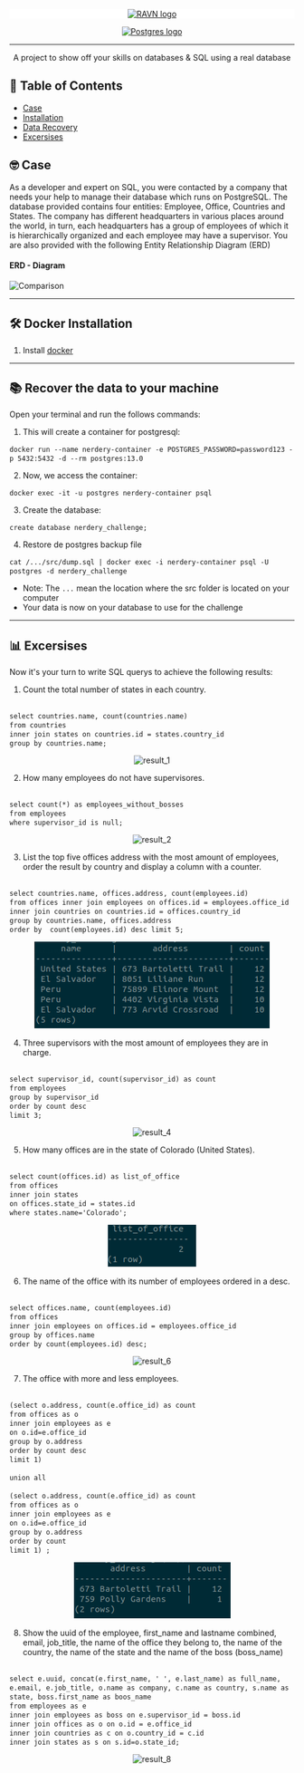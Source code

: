 <p align="center" style="background-color:white">
 <a href="https://www.ravn.co/" rel="noopener">
 <img src="https://www.ravn.co/img/logo-ravn.png" alt="RAVN logo"></a>
</p>
<p align="center">
 <a href="https://www.postgresql.org/" rel="noopener">
 <img src="https://www.postgresql.org/media/img/about/press/elephant.png" alt="Postgres logo" width="150px"></a>
</p>

---

<p align="center">A project to show off your skills on databases & SQL using a real database</p>

## 📝 Table of Contents

- [Case](#case)
- [Installation](#installation)
- [Data Recovery](#data_recovery)
- [Excersises](#excersises)

## 🤓 Case <a name = "case"></a>

As a developer and expert on SQL, you were contacted by a company that needs your help to manage their database which runs on PostgreSQL. The database provided contains four entities: Employee, Office, Countries and States. The company has different headquarters in various places around the world, in turn, each headquarters has a group of employees of which it is hierarchically organized and each employee may have a supervisor. You are also provided with the following Entity Relationship Diagram (ERD)

#### ERD - Diagram <br>

![Comparison](src/ERD.png) <br>

---

## 🛠️ Docker Installation <a name = "installation"></a>

1. Install [docker](https://docs.docker.com/engine/install/)

---

## 📚 Recover the data to your machine <a name = "data_recovery"></a>

Open your terminal and run the follows commands:

1. This will create a container for postgresql:

```
docker run --name nerdery-container -e POSTGRES_PASSWORD=password123 -p 5432:5432 -d --rm postgres:13.0
```

2. Now, we access the container:

```
docker exec -it -u postgres nerdery-container psql
```

3. Create the database:

```
create database nerdery_challenge;
```

4. Restore de postgres backup file

```
cat /.../src/dump.sql | docker exec -i nerdery-container psql -U postgres -d nerdery_challenge
```

- Note: The `...` mean the location where the src folder is located on your computer
- Your data is now on your database to use for the challenge

---

## 📊 Excersises <a name = "excersises"></a>

Now it's your turn to write SQL querys to achieve the following results:

1. Count the total number of states in each country.

```

select countries.name, count(countries.name) 
from countries 
inner join states on countries.id = states.country_id 
group by countries.name;

```

<p align="center">
 <img src="src/results/result1.png" alt="result_1"/>
</p>

2. How many employees do not have supervisores.

```

select count(*) as employees_without_bosses 
from employees 
where supervisor_id is null;

```

<p align="center">
 <img src="src/results/result2.png" alt="result_2"/>
</p>

3. List the top five offices address with the most amount of employees, order the result by country and display a column with a counter.

```

select countries.name, offices.address, count(employees.id) 
from offices inner join employees on offices.id = employees.office_id 
inner join countries on countries.id = offices.country_id 
group by countries.name, offices.address  
order by  count(employees.id) desc limit 5;

```

<p align="center">
 <img src="src/results/result3.png" alt="result_3"/>
</p>

4. Three supervisors with the most amount of employees they are in charge.

```

select supervisor_id, count(supervisor_id) as count
from employees
group by supervisor_id
order by count desc
limit 3;

```

<p align="center">
 <img src="src/results/result4.png" alt="result_4"/>
</p>

5. How many offices are in the state of Colorado (United States).

```

select count(offices.id) as list_of_office 
from offices 
inner join states 
on offices.state_id = states.id 
where states.name='Colorado';

```

<p align="center">
 <img src="src/results/result5.png" alt="result_5"/>
</p>

6. The name of the office with its number of employees ordered in a desc.

```

select offices.name, count(employees.id) 
from offices 
inner join employees on offices.id = employees.office_id 
group by offices.name 
order by count(employees.id) desc;

```

<p align="center">
 <img src="src/results/result6.png" alt="result_6"/>
</p>

7. The office with more and less employees.

```

(select o.address, count(e.office_id) as count 
from offices as o 
inner join employees as e 
on o.id=e.office_id
group by o.address 
order by count desc   
limit 1)

union all 

(select o.address, count(e.office_id) as count 
from offices as o
inner join employees as e
on o.id=e.office_id 
group by o.address 
order by count  
limit 1) ;

```

<p align="center">
 <img src="src/results/result7.png" alt="result_7"/>
</p>

8. Show the uuid of the employee, first_name and lastname combined, email, job_title, the name of the office they belong to, the name of the country, the name of the state and the name of the boss (boss_name)

```

select e.uuid, concat(e.first_name, ' ', e.last_name) as full_name, e.email, e.job_title, o.name as company, c.name as country, s.name as state, boss.first_name as boos_name
from employees as e
inner join employees as boss on e.supervisor_id = boss.id
inner join offices as o on o.id = e.office_id 
inner join countries as c on o.country_id = c.id
inner join states as s on s.id=o.state_id;

```

<p align="center">
 <img src="src/results/result8.png" alt="result_8"/>
</p>

